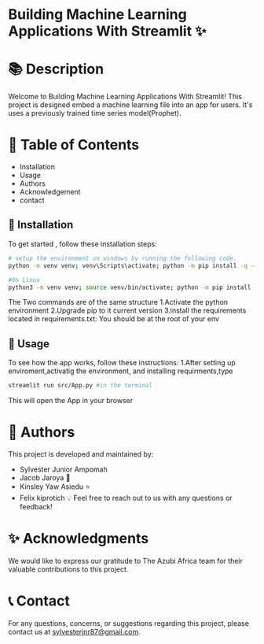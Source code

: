 # Building Machine Learning Applications With Streamlit ✨

📚 **Description**
=================

Welcome to Building Machine Learning Applications With Streamlit! This project is designed embed a machine learning file into an app for users. It's uses a previously trained time series model(Prophet).

📖 **Table of Contents**
=================
- Installation
- Usage
- Authors
- Acknowledgement
- contact

🔧 **Installation**
-----------------
To get started , follow these installation steps:
```bash
# setup the environment on windows by running the following code.
python -m venv venv; venv\Scripts\activate; python -m pip install -q --upgrade pip; python -m pip install -r requirements.txt  

#On Linux
python3 -m venv venv; source venv/bin/activate; python -m pip install -q --upgrade pip; python -m pip install -r requirements.txt 

```
The Two commands are of the same structure
1.Activate the python environment
2.Upgrade pip to it current version
3.install the requirements located in requirements.txt: You should be at the root of your env




🚀 **Usage**
-----------------
To see how the app works, follow these instructions:
1.After setting up enviroment,activatig the environment, and installing requirments,type
```bash
streamlit run src/App.py #in the terminal
```
This will open the App in your browser

👥 **Authors**
=================

This project is developed and maintained by:
- Sylvester Junior Ampomah
- Jacob Jaroya 🚀
- Kinsley Yaw Asiedu ⭐️
- Felix kiprotich 💡
Feel free to reach out to us with any questions or feedback!

✨ **Acknowledgments**
=================

We would like to express our gratitude to The Azubi Africa team for their valuable contributions to this project.

📞 **Contact**
=================

For any questions, concerns, or suggestions regarding  this project, please contact us at sylvesterjnr87@gmail.com.
